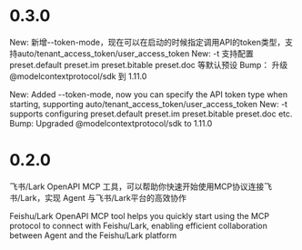 # 0.3.0

New: 新增--token-mode，现在可以在启动的时候指定调用API的token类型，支持auto/tenant_access_token/user_access_token
New: -t 支持配置 preset.default preset.im preset.bitable preset.doc 等默认预设
Bump： 升级 @modelcontextprotocol/sdk 到 1.11.0

New: Added --token-mode, now you can specify the API token type when starting, supporting auto/tenant_access_token/user_access_token
New: -t supports configuring preset.default preset.im preset.bitable preset.doc etc.
Bump: Upgraded @modelcontextprotocol/sdk to 1.11.0

# 0.2.0

飞书/Lark OpenAPI MCP 工具，可以帮助你快速开始使用MCP协议连接飞书/Lark，实现 Agent 与飞书/Lark平台的高效协作

Feishu/Lark OpenAPI MCP tool helps you quickly start using the MCP protocol to connect with Feishu/Lark, enabling efficient collaboration between Agent and the Feishu/Lark platform